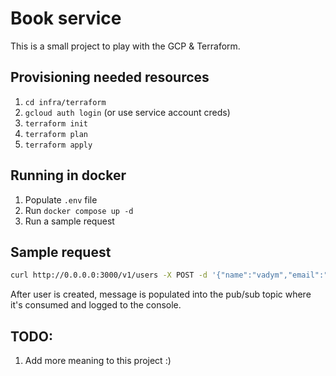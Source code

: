 # Book service

This is a small project to play with the GCP & Terraform.

## Provisioning needed resources

1. `cd infra/terraform`
2. `gcloud auth login` (or use service account creds)
3. `terraform init`
4. `terraform plan`
5. `terraform apply`

## Running in docker

1. Populate `.env` file
2. Run `docker compose up -d`
3. Run a sample request

## Sample request

```sh
curl http://0.0.0.0:3000/v1/users -X POST -d '{"name":"vadym","email":"test@test.com","preferredGenres":["tech"]}' -H "Content-Type: application/json"
```

After user is created, message is populated into the pub/sub topic where it's consumed and logged to the console.

## TODO:

1. Add more meaning to this project :)
